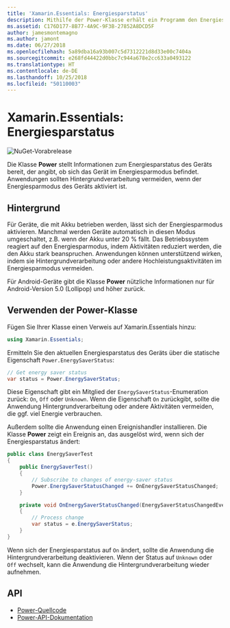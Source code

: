 ```yaml
---
title: 'Xamarin.Essentials: Energiesparstatus'
description: Mithilfe der Power-Klasse erhält ein Programm den Energiesparstatus, um festzustellen, ob sich das Gerät im Energiesparmodus befindet.
ms.assetid: C176D177-8B77-4A9C-9F3B-27852A8DCD5F
author: jamesmontemagno
ms.author: jamont
ms.date: 06/27/2018
ms.openlocfilehash: 5a89dba16a93b007c5d7312221d8d33e00c7404a
ms.sourcegitcommit: e268fd44422d0bbc7c944a678e2cc633a0493122
ms.translationtype: HT
ms.contentlocale: de-DE
ms.lasthandoff: 10/25/2018
ms.locfileid: "50110003"
---
```

# <a name="xamarinessentials-power-energy-saver-status"></a>Xamarin.Essentials: Energiesparstatus

![NuGet-Vorabrelease](~/media/shared/pre-release.png)

Die Klasse **Power** stellt Informationen zum Energiesparstatus des Geräts bereit, der angibt, ob sich das Gerät im Energiesparmodus befindet. Anwendungen sollten Hintergrundverarbeitung vermeiden, wenn der Energiesparmodus des Geräts aktiviert ist.

## <a name="background"></a>Hintergrund

Für Geräte, die mit Akku betrieben werden, lässt sich der Energiesparmodus aktivieren. Manchmal werden Geräte automatisch in diesen Modus umgeschaltet, z.B. wenn der Akku unter 20 % fällt. Das Betriebssystem reagiert auf den Energiesparmodus, indem Aktivitäten reduziert werden, die den Akku stark beanspruchen. Anwendungen können unterstützend wirken, indem sie Hintergrundverarbeitung oder andere Hochleistungsaktivitäten im Energiesparmodus vermeiden.

Für Android-Geräte gibt die Klasse **Power** nützliche Informationen nur für Android-Version 5.0 (Lollipop) und höher zurück.

## <a name="using-the-power-class"></a>Verwenden der Power-Klasse

Fügen Sie Ihrer Klasse einen Verweis auf Xamarin.Essentials hinzu:

```csharp
using Xamarin.Essentials;
```

Ermitteln Sie den aktuellen Energiesparstatus des Geräts über die statische Eigenschaft `Power.EnergySaverStatus`:

```csharp
// Get energy saver status
var status = Power.EnergySaverStatus;
```

Diese Eigenschaft gibt ein Mitglied der `EnergySaverStatus`-Enumeration zurück: `On`, `Off` oder `Unknown`. Wenn die Eigenschaft `On` zurückgibt, sollte die Anwendung Hintergrundverarbeitung oder andere Aktivitäten vermeiden, die ggf. viel Energie verbrauchen.

Außerdem sollte die Anwendung einen Ereignishandler installieren. Die Klasse **Power** zeigt ein Ereignis an, das ausgelöst wird, wenn sich der Energiesparstatus ändert:

```csharp
public class EnergySaverTest
{
    public EnergySaverTest()
    {
        // Subscribe to changes of energy-saver status
        Power.EnergySaverStatusChanged += OnEnergySaverStatusChanged;
    }

    private void OnEnergySaverStatusChanged(EnergySaverStatusChangedEventArgs e)
    {
        // Process change
        var status = e.EnergySaverStatus;
    }
}
```

Wenn sich der Energiesparstatus auf `On` ändert, sollte die Anwendung die Hintergrundverarbeitung deaktivieren. Wenn der Status auf `Unknown` oder `Off` wechselt, kann die Anwendung die Hintergrundverarbeitung wieder aufnehmen.

## <a name="api"></a>API

- [Power-Quellcode](https://github.com/xamarin/Essentials/tree/master/Xamarin.Essentials/Power)
- [Power-API-Dokumentation](xref:Xamarin.Essentials.Power)

